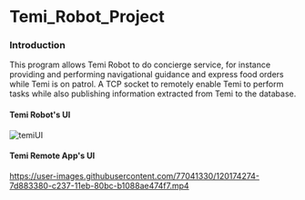 # Temi_Robot_Project

### Introduction

This program allows Temi Robot to do concierge service, for instance providing and performing navigational guidance and express food orders while Temi is on patrol. A TCP socket to remotely enable Temi to perform tasks while also publishing information extracted from Temi to the database.

#### Temi Robot's UI
![temiUI](https://user-images.githubusercontent.com/77041330/118599279-dee4e700-b7e1-11eb-96ac-63318dfb7418.gif)

#### Temi Remote App's UI 
https://user-images.githubusercontent.com/77041330/120174274-7d883380-c237-11eb-80bc-b1088ae474f7.mp4
